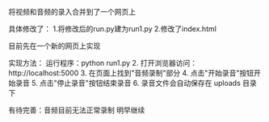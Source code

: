 将视频和音频的录入合并到了一个网页上

具体修改了：
1.将修改后的run.py建为run1.py
2.修改了index.html

目前先在一个新的网页上实现

实现方法：
运行程序：python run1.py
2. 打开浏览器访问：http://localhost:5000
3. 在页面上找到"音频录制"部分
4. 点击"开始录音"按钮开始录音
5. 点击"停止录音"按钮结束录音
6. 录音文件会自动保存在 uploads 目录下

有待完善：音频目前无法正常录制
明早继续